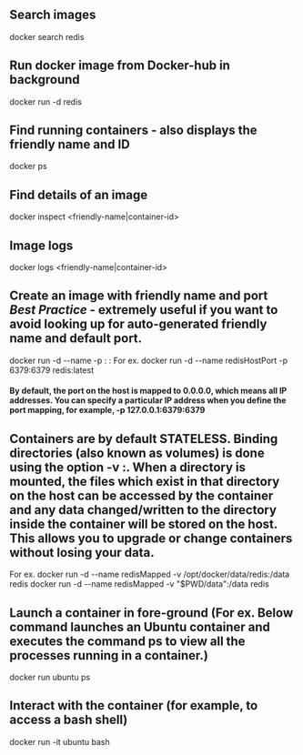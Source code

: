 ## Search images

docker search redis

## Run docker image from Docker-hub in background

docker run -d redis

## Find running containers - also displays the friendly name and ID

docker ps

## Find details of an image

docker inspect <friendly-name|container-id>

## Image logs

docker logs <friendly-name|container-id>

## Create an image with friendly name and port *Best Practice* - extremely useful if you want to avoid looking up for auto-generated friendly name and default port.

docker run -d --name <name> -p <port no>:<port no> <image name>:<version>
For ex.
docker run -d --name redisHostPort -p 6379:6379 redis:latest

#### By default, the port on the host is mapped to 0.0.0.0, which means all IP addresses. You can specify a particular IP address when you define the port mapping, for example, -p 127.0.0.1:6379:6379

## Containers are by default STATELESS. Binding directories (also known as volumes) is done using the option -v <host-dir>:<container-dir>. When a directory is mounted, the files which exist in that directory on the host can be accessed by the container and any data changed/written to the directory inside the container will be stored on the host. This allows you to upgrade or change containers without losing your data.

For ex.
docker run -d --name redisMapped -v /opt/docker/data/redis:/data redis
docker run -d --name redisMapped -v "$PWD/data":/data redis

## Launch a container in fore-ground (For ex. Below command launches an Ubuntu container and executes the command ps to view all the processes running in a container.)
docker run ubuntu ps

## Interact with the container (for example, to access a bash shell)
docker run -it ubuntu bash